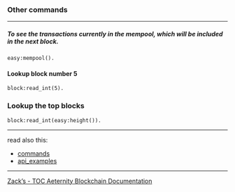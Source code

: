 ### Other commands
***


##### To see the transactions currently in the mempool, which will be included in the next block.
```
easy:mempool().
```

#### Lookup block number 5
```
block:read_int(5).
```

### Lookup the top blocks
```
block:read_int(easy:height()).
```
***
read also this:
- [commands](commands)
- [api_examples](api_examples)


***
[Zack’s - TOC Aeternity Blockchain Documentation](Zack_Docs_TOC)

